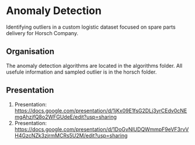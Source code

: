 # Anomaly Detection
Identifying outliers in a custom logistic dataset focused on spare parts delivery for Horsch Company.

## Organisation

The anomaly detection algorithms are located in the algorithms folder.
All usefule information and sampled outlier is in the horsch folder.

## Presentation

1. Presentation: https://docs.google.com/presentation/d/1jKx09E1fsG2DLj3yrCEdv0cNEmgAhzjfQ8o2WFGUdeE/edit?usp=sharing
2. Presentation: https://docs.google.com/presentation/d/1DoGvNlUDQWmmpF9eVF3rvVH4GzcNZk3zjrmMCRs5U2M/edit?usp=sharing